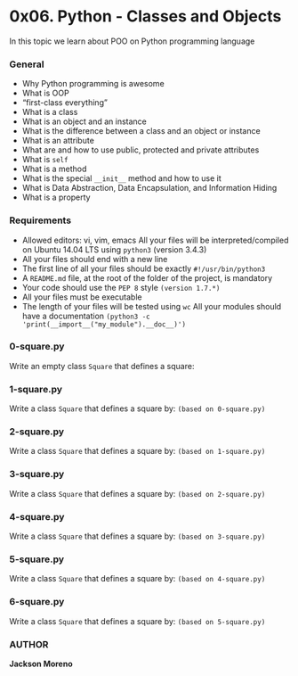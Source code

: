 # 0x06. Python - Classes and Objects
In this topic we learn about POO on Python programming language

### General
+ Why Python programming is awesome
+ What is OOP
+ “first-class everything”
+ What is a class
+ What is an object and an instance
+ What is the difference between a class and an object or instance
+ What is an attribute
+ What are and how to use public, protected and private attributes
+ What is `self`
+ What is a method
+ What is the special `__init__` method and how to use it
+ What is Data Abstraction, Data Encapsulation, and Information Hiding
+ What is a property

### Requirements
+ Allowed editors: vi, vim, emacs
All your files will be interpreted/compiled on Ubuntu 14.04 LTS using `python3` (version 3.4.3)
+ All your files should end with a new line
+ The first line of all your files should be exactly `#!/usr/bin/python3`
+ A `README.md` file, at the root of the folder of the project, is mandatory
+ Your code should use the `PEP 8` style `(version 1.7.*)`
+ All your files must be executable
+ The length of your files will be tested using `wc`
All your modules should have a documentation `(python3 -c 'print(__import__("my_module").__doc__)')`

### 0-square.py
Write an empty class `Square` that defines a square:

### 1-square.py
Write a class `Square` that defines a square by: `(based on 0-square.py)`

### 2-square.py
Write a class `Square` that defines a square by: `(based on 1-square.py)`

### 3-square.py
Write a class `Square` that defines a square by: `(based on 2-square.py)`

### 4-square.py
Write a class `Square` that defines a square by: `(based on 3-square.py)`

### 5-square.py
Write a class `Square` that defines a square by: `(based on 4-square.py)`

### 6-square.py
Write a class `Square` that defines a square by: `(based on 5-square.py)`

### AUTHOR
**Jackson Moreno**
